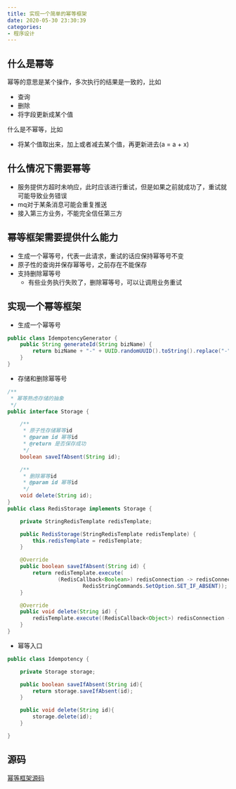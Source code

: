 ```yaml
---
title: 实现一个简单的幂等框架
date: 2020-05-30 23:30:39
categories:
- 程序设计
---
```


## 什么是幂等
幂等的意思是某个操作，多次执行的结果是一致的，比如
- 查询
- 删除
- 将字段更新成某个值

什么是不幂等，比如
- 将某个值取出来，加上或者减去某个值，再更新进去(a = a + x)


## 什么情况下需要幂等
- 服务提供方超时未响应，此时应该进行重试，但是如果之前就成功了，重试就可能导致业务错误
- mq对于某条消息可能会重复推送
- 接入第三方业务，不能完全信任第三方

## 幂等框架需要提供什么能力
- 生成一个幂等号，代表一此请求，重试的话应保持幂等号不变
- 原子性的查询并保存幂等号，之前存在不能保存
- 支持删除幂等号
  - 有些业务执行失败了，删除幂等号，可以让调用业务重试

## 实现一个幂等框架
- 生成一个幂等号
```java
public class IdempotencyGenerator {
    public String generateId(String bizName) {
        return bizName + "-" + UUID.randomUUID().toString().replace("-", "");
    }
}
```

- 存储和删除幂等号
```java
/**
 * 幂等熟虑存储的抽象
 */
public interface Storage {

    /**
     * 原子性存储幂等id
     * @param id 幂等id
     * @return 是否保存成功
     */
    boolean saveIfAbsent(String id);

    /**
     * 删除幂等id
     * @param id 幂等id
     */
    void delete(String id);
}
public class RedisStorage implements Storage {

    private StringRedisTemplate redisTemplate;

    public RedisStorage(StringRedisTemplate redisTemplate) {
        this.redisTemplate = redisTemplate;
    }

    @Override
    public boolean saveIfAbsent(String id) {
        return redisTemplate.execute(
                (RedisCallback<Boolean>) redisConnection -> redisConnection.set(id.getBytes(), "".getBytes(), Expiration.seconds(60 * 60 * 24),
                        RedisStringCommands.SetOption.SET_IF_ABSENT));
    }

    @Override
    public void delete(String id) {
        redisTemplate.execute((RedisCallback<Object>) redisConnection -> redisConnection.del(id.getBytes()));
    }
}
```

- 幂等入口
```java
public class Idempotency {

    private Storage storage;

    public boolean saveIfAbsent(String id){
        return storage.saveIfAbsent(id);
    }

    public void delete(String id){
        storage.delete(id);
    }

}
```

## 源码
[幂等框架源码](https://github.com/twomorehours/idempotency.git)